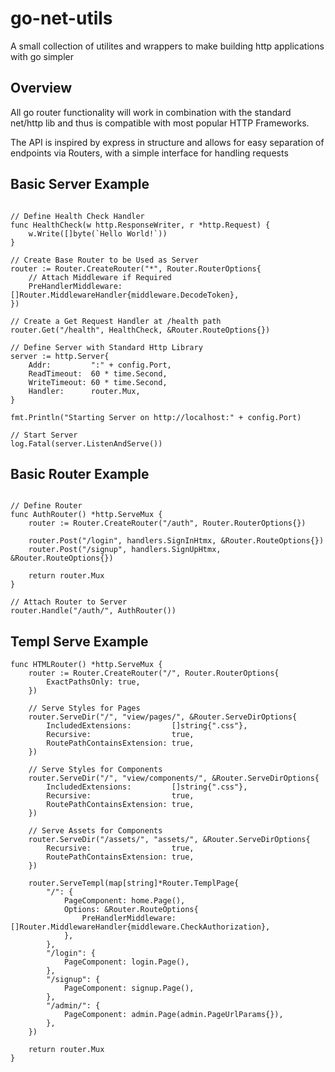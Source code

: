 # go-net-utils
A small collection of utilites and wrappers to make building http applications with go simpler


## Overview
All go router functionality will work in combination with the standard net/http lib and thus is compatible with most popular HTTP Frameworks.

The API is inspired by express in structure and allows for easy separation of endpoints via Routers, with a simple interface for handling requests


## Basic Server Example
```golang

// Define Health Check Handler
func HealthCheck(w http.ResponseWriter, r *http.Request) {
	w.Write([]byte(`Hello World!`))
}

// Create Base Router to be Used as Server
router := Router.CreateRouter("*", Router.RouterOptions{
    // Attach Middleware if Required
	PreHandlerMiddleware: []Router.MiddlewareHandler{middleware.DecodeToken},
})

// Create a Get Request Handler at /health path
router.Get("/health", HealthCheck, &Router.RouteOptions{})

// Define Server with Standard Http Library
server := http.Server{
	Addr:         ":" + config.Port,
	ReadTimeout:  60 * time.Second,
	WriteTimeout: 60 * time.Second,
	Handler:      router.Mux,
}

fmt.Println("Starting Server on http://localhost:" + config.Port)

// Start Server
log.Fatal(server.ListenAndServe())

```

## Basic Router Example
```golang

// Define Router
func AuthRouter() *http.ServeMux {
	router := Router.CreateRouter("/auth", Router.RouterOptions{})

	router.Post("/login", handlers.SignInHtmx, &Router.RouteOptions{})
	router.Post("/signup", handlers.SignUpHtmx, &Router.RouteOptions{})

	return router.Mux
}

// Attach Router to Server
router.Handle("/auth/", AuthRouter())    

```

## Templ Serve Example
```golang
func HTMLRouter() *http.ServeMux {
    router := Router.CreateRouter("/", Router.RouterOptions{
        ExactPathsOnly: true,
    })

    // Serve Styles for Pages
    router.ServeDir("/", "view/pages/", &Router.ServeDirOptions{
        IncludedExtensions:         []string{".css"},
        Recursive:                  true,
        RoutePathContainsExtension: true,
    })

    // Serve Styles for Components
    router.ServeDir("/", "view/components/", &Router.ServeDirOptions{
        IncludedExtensions:         []string{".css"},
        Recursive:                  true,
        RoutePathContainsExtension: true,
    })

    // Serve Assets for Components
    router.ServeDir("/assets/", "assets/", &Router.ServeDirOptions{
        Recursive:                  true,
        RoutePathContainsExtension: true,
    })

    router.ServeTempl(map[string]*Router.TemplPage{
        "/": {
            PageComponent: home.Page(),
            Options: &Router.RouteOptions{
                PreHandlerMiddleware: []Router.MiddlewareHandler{middleware.CheckAuthorization},
            },
        },
        "/login": {
            PageComponent: login.Page(),
        },
        "/signup": {
            PageComponent: signup.Page(),
        },
        "/admin/": {
            PageComponent: admin.Page(admin.PageUrlParams{}),
        },
    })

    return router.Mux
}


```